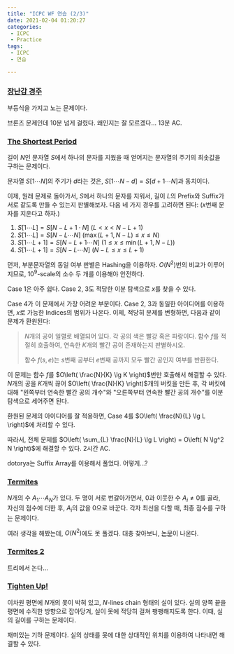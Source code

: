 ```yaml
---
title: "ICPC WF 연습 (2/3)"
date: 2021-02-04 01:20:27
categories:
 - ICPC
 - Practice
tags:
 - ICPC
 - 연습

---
```


### [장난감 경주](https://www.acmicpc.net/problem/19592)

부등식을 가지고 노는 문제이다.

브론즈 문제인데 10분 넘게 걸렸다. 왜인지는 잘 모르겠다... 13분 AC.



### [The Shortest Period](https://www.acmicpc.net/problem/8285)

길이 $N$인 문자열 $S$에서 하나의 문자를 지웠을 때 얻어지는 문자열의 주기의 최솟값을 구하는 문제이다.

문자열 $S[1 \cdots N]$의 주기가 $d$라는 것은, $S[1 \cdots N-d] = S[d+1 \cdots N]$과 동치이다.

이제, 원래 문제로 돌아가서, $S$에서 하나의 문자를 지워서, 길이 $L$의 Prefix와 Suffix가 서로 같도록 만들 수 있는지 판별해보자. 다음 네 가지 경우를 고려하면 된다: ($x$번째 문자를 지운다고 하자.)

1. $S[1 \cdots L] = S[N-L+1 \cdot N]$ $(L < x < N-L+1)$
2. $S[1 \cdots L] = S[N-L \cdots N]$ $(\max(L+1, N-L) \le x \le N)$
3. $S[1 \cdots L+1] = S[N-L+1 \cdots N]$ $(1 \le x \le \min(L+1, N-L))$
4. $S[1 \cdots L+1] = S[N-L \cdots N]$ $(N-L \le x \le L+1)$

먼저, 부분문자열의 동일 여부 판별은 Hashing을 이용하자. $O(N^2)$번의 비교가 이루어지므로, $10^9$-scale의 소수 두 개를 이용해야 안전하다.

Case 1은 아주 쉽다. Case 2, 3도 적당한 이분 탐색으로 $x$를 찾을 수 있다.

Case 4가 이 문제에서 가장 어려운 부분이다. Case 2, 3과 동일한 아이디어를 이용하면, $x$로 가능한 Indices의 범위가 나온다. 이제, 적당히 문제를 변형하면, 다음과 같이 문제가 환원된다:

> $N$개의 공이 일렬로 배열되어 있다. 각 공의 색은 빨강 혹은 파랑이다. 함수 $f$를 적절히 호출하여, 연속한 $K$개의 빨간 공이 존재하는지 판별하시오.
>
> 함수 $f(s, e)$는 $s$번째 공부터 $e$번째 공까지 모두 빨간 공인지 여부를 반환한다.

이 문제는 함수 $f$를 $O\left( \frac{N}{K} \lg K \right)$번만 호출해서 해결할 수 있다. $N$개의 공을 $K$개씩 끊어 $O\left( \frac{N}{K} \right)$개의 버킷을 만든 후, 각 버킷에 대해 "왼쪽부터 연속한 빨간 공의 개수"와 "오른쪽부터 연속한 빨간 공의 개수"를 이분 탐색으로 세어주면 된다.

환원된 문제의 아이디어를 잘 적용하면, Case 4를 $O\left( \frac{N}{L} \lg L \right)$에 처리할 수 있다.

따라서, 전체 문제를 $O\left( \sum_{L} \frac{N}{L} \lg L \right) = O\left( N \lg^2 N \right)$에 해결할 수 있다. 2시간 AC.

dotorya는 Suffix Array를 이용해서 풀었다. 어떻게...?



### [Termites](https://www.acmicpc.net/problem/8305)

$N$개의 수 $A_1 \cdots A_N$가 있다. 두 명이 서로 번갈아가면서, $0$과 이웃한 수 $A_i \ne 0$를 골라, 자신의 점수에 더한 후, $A_i$의 값을 $0$으로 바꾼다. 각자 최선을 다할 때, 최종 점수를 구하는 문제이다.

여러 생각을 해봤는데, $O(N^2)$에도 못 풀겠다. 대충 찾아보니, [논문](https://www.mimuw.edu.pl/~idziaszek/termity/termity.pdf)이 나온다.



### [Termites 2](https://www.acmicpc.net/problem/8319)

트리에서 논다...



### [Tighten Up!](https://www.acmicpc.net/problem/4967)

이차원 평면에 $N$개의 못이 박혀 있고, $N$-lines chain 형태의 실이 있다. 실의 양쪽 끝을 평면에 수직한 방향으로 잡아당겨, 실이 못에 적당히 걸쳐 팽팽해지도록 한다. 이때, 실의 길이를 구하는 문제이다.

재미있는 기하 문제이다. 실의 상태를 못에 대한 상대적인 위치를 이용하여 나타내면 해결할 수 있다.
